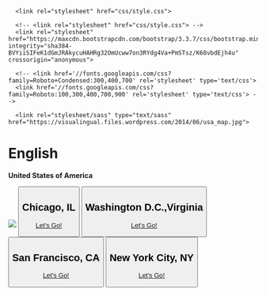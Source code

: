 <!DOCTYPE html>
<html >
<head>
  <meta charset="UTF-8">
  <title>Shinnpo US Adventure Page</title>
  
  
  
      <link rel="stylesheet" href="css/style.css">

  
</head>

<body>
  <!DOCTYPE html>
<html >
<head>
  <meta charset="UTF-8">

      <!-- <link rel="stylesheet" href="css/style.css"> -->
      <link rel="stylesheet" href="https://maxcdn.bootstrapcdn.com/bootstrap/3.3.7/css/bootstrap.min.css" integrity="sha384-BVYiiSIFeK1dGmJRAkycuHAHRg32OmUcww7on3RYdg4Va+PmSTsz/K68vbdEjh4u" crossorigin="anonymous">

      <!-- <link href='//fonts.googleapis.com/css?family=Roboto+Condensed:300,400,700' rel='stylesheet' type='text/css'>
      <link href='//fonts.googleapis.com/css?family=Roboto:100,300,400,700,900' rel='stylesheet' type='text/css'> -->

      <link rel="stylesheet/sass" type="text/sass" href="https://visualingual.files.wordpress.com/2014/06/usa_map.jpg">
</head>

<body>
  <h1>English</h1>
  <p class="description"><strong>United States of America</strong></p>
  <div class="distribution-map">
      <img src="https://s-media-cache-ak0.pinimg.com/736x/46/98/cc/4698cc765c156243ad5fff1f61607f12--map-of-usa-us-map.jpg">
      <button class="map-point" style="top:39%;left:64%">
          <div class="content">
              <div class="centered-y">
                  <h2>Chicago, IL</h2>
                <p><a href="https://www.google.com/">Let's Go!</a></p></p>
              </div>
          </div>
      </button>
      <button class="map-point" style="top:44.2%;left:83.5%">
          <div class="content">
              <div class="centered-y">
                  <h2>Washington D.C.,Virginia</h2>
                  <p><a href="https://www.google.com/">Let's Go!</a></p></p>
              </div>
          </div>
      </button>
      <button class="map-point" style="top:44%;left:6%">
          <div class="content">
              <div class="centered-y">
                  <h2>San Francisco, CA</h2>
                  <p><a href="https://www.google.com/">Let's Go!</a></p>
              </div>
          </div>
      </button>
      <button class="map-point" style="top:34%;left:87%">
          <div class="content">
              <div class="centered-y">
                  <h2>New York City, NY</h2>
                  <p><a href="https://www.google.com/">Let's Go!</a></p></p>
              </div>
          </div>
      </button>
  </div>
</body>
</html>
  
  
</body>
</html>
